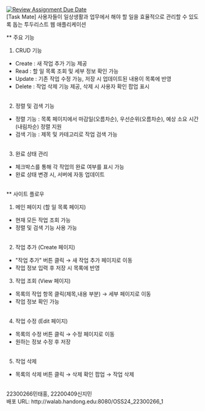 [![Review Assignment Due Date](https://classroom.github.com/assets/deadline-readme-button-22041afd0340ce965d47ae6ef1cefeee28c7c493a6346c4f15d667ab976d596c.svg)](https://classroom.github.com/a/fnlImD_T)
<br>
[Task Mate] 사용자들이 일상생활과 업무에서 해야 할 일을 효율적으로 관리할 수 있도록 돕는 투두리스트 웹 애플리케이션 <br>


** 주요 기능<br>
1. CRUD 기능<br>
- Create : 새 작업 추가 기능 제공<br>
- Read : 할 일 목록 조회 및 세부 정보 확인 가능<br>
- Update : 기존 작업 수정 가능, 저장 시 업데이트된 내용이 목록에 반영<br>
- Delete : 작업 삭제 기능 제공, 삭제 시 사용자 확인 팝업 표시<br><br>
2. 정렬 및 검색 기능<br>
- 정렬 기능 : 목록 페이지에서 마감일(오름차순), 우선순위(오름차순), 예상 소요 시간(내림차순) 정렬 지원<br>
- 검색 기능 : 제목 및 카테고리로 작업 검색 가능<br><br>
3. 완료 상태 관리<br>
- 체크박스를 통해 각 작업의 완료 여부를 표시 가능<br>
- 완료 상태 변경 시, 서버에 자동 업데이트<br><br>

** 사이트 플로우<br>
1. 메인 페이지 (할 일 목록 페이지)<br>
- 현재 모든 작업 조회 가능<br>
- 정렬 및 검색 기능 사용 가능<br><br>
2. 작업 추가 (Create 페이지)<br>
- "작업 추가" 버튼 클릭 → 새 작업 추가 페이지로 이동<br>
- 작업 정보 입력 후 저장 시 목록에 반영<br>
3. 작업 조회 (View 페이지)<br>
- 목록의 작업 항목 클릭(제목,내용 부분) → 세부 페이지로 이동<br>
- 작업 정보 확인 가능<br><br>
4. 작업 수정 (Edit 페이지)<br>
- 목록의 수정 버튼 클릭 → 수정 페이지로 이동<br>
- 원하는 정보 수정 후 저장<br><br>
5. 작업 삭제<br>
- 목록의 삭제 버튼 클릭 → 삭제 확인 팝업 → 작업 삭제
<br>
22300266민태홍, 22200409신지민<br>
배포 URL: http://walab.handong.edu:8080/OSS24_22300266_1<br>